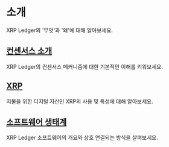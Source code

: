 # 소개

XRP Ledger의 '무엇'과 '왜'에 대해 알아보세요.

## [**컨센서스 소개**](undefined.md)

XRP Ledger의 컨센서스 메커니즘에 대한 기본적인 이해를 키워보세요.

## [**XRP**](xrp.md)

지불을 위한 디지털 자산인 XRP의 사용 및 특성에 대해 알아보세요.

## [**소프트웨어 생태계**](undefined-1.md)

XRP Ledger 소프트웨어의 개요와 상호 연결되는 방식을 살펴보세요.

